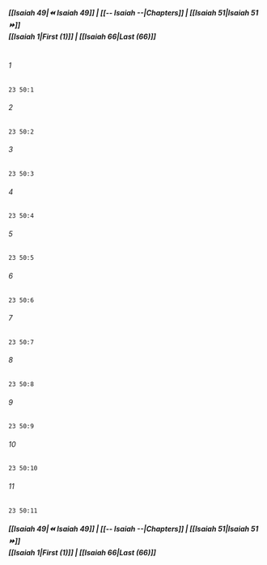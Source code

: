 
##### **[[Isaiah 49|⏪ Isaiah 49]] | [[-- Isaiah --|Chapters]] | [[Isaiah 51|Isaiah 51 ⏩]]**<br>**[[Isaiah 1|First (1)]] | [[Isaiah 66|Last (66)]]**<br><br>

###### 1
``` verse
23 50:1
```
###### 2
``` verse
23 50:2
```
###### 3
``` verse
23 50:3
```
###### 4
``` verse
23 50:4
```
###### 5
``` verse
23 50:5
```
###### 6
``` verse
23 50:6
```
###### 7
``` verse
23 50:7
```
###### 8
``` verse
23 50:8
```
###### 9
``` verse
23 50:9
```
###### 10
``` verse
23 50:10
```
###### 11
``` verse
23 50:11
```

##### **[[Isaiah 49|⏪ Isaiah 49]] | [[-- Isaiah --|Chapters]] | [[Isaiah 51|Isaiah 51 ⏩]]**<br>**[[Isaiah 1|First (1)]] | [[Isaiah 66|Last (66)]]**
